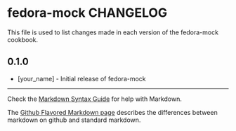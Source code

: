 fedora-mock CHANGELOG
=====================

This file is used to list changes made in each version of the fedora-mock
cookbook.

0.1.0
-----
- [your_name] - Initial release of fedora-mock

- - -
Check the [Markdown Syntax Guide](http://daringfireball.net/projects/markdown/syntax)
for help with Markdown.

The [Github Flavored Markdown page](http://github.github.com/github-flavored-markdown/)
describes the differences between markdown on github and standard markdown.
